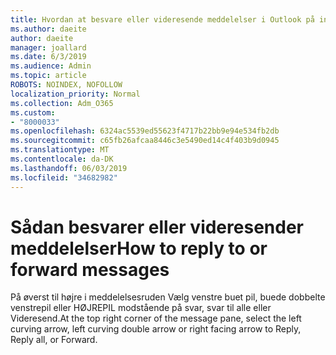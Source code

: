 ```yaml
---
title: Hvordan at besvare eller videresende meddelelser i Outlook på internettet
ms.author: daeite
author: daeite
manager: joallard
ms.date: 6/3/2019
ms.audience: Admin
ms.topic: article
ROBOTS: NOINDEX, NOFOLLOW
localization_priority: Normal
ms.collection: Adm_O365
ms.custom:
- "8000033"
ms.openlocfilehash: 6324ac5539ed55623f4717b22bb9e94e534fb2db
ms.sourcegitcommit: c65fb26afcaa8446c3e5490ed14c4f403b9d0945
ms.translationtype: MT
ms.contentlocale: da-DK
ms.lasthandoff: 06/03/2019
ms.locfileid: "34682982"
---
```

# <a name="how-to-reply-to-or-forward-messages"></a><span data-ttu-id="f11a8-102">Sådan besvarer eller videresender meddelelser</span><span class="sxs-lookup"><span data-stu-id="f11a8-102">How to reply to or forward messages</span></span>

<span data-ttu-id="f11a8-103">På øverst til højre i meddelelsesruden Vælg venstre buet pil, buede dobbelte venstrepil eller HØJREPIL modstående på svar, svar til alle eller Videresend.</span><span class="sxs-lookup"><span data-stu-id="f11a8-103">At the top right corner of the message pane, select the left curving arrow, left curving double arrow or right facing arrow to Reply, Reply all, or Forward.</span></span>